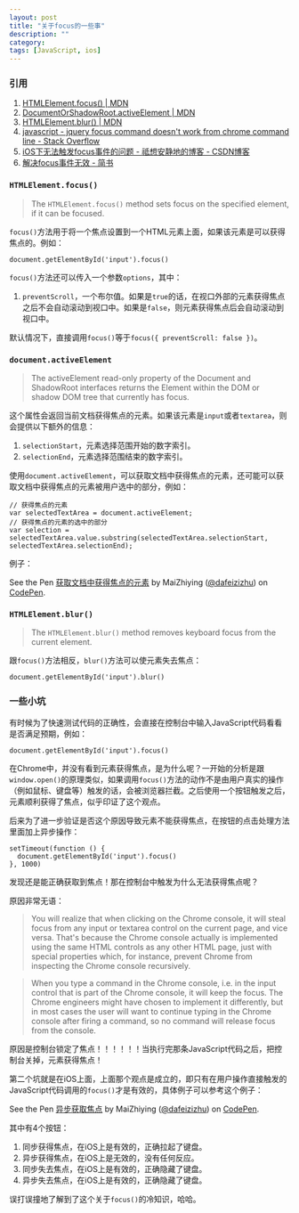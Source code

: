 ```yaml
---
layout: post
title: "关于focus的一些事"
description: ""
category: 
tags: [JavaScript, ios]
---
```


<script async src="https://static.codepen.io/assets/embed/ei.js"></script>

### 引用

1. [HTMLElement.focus() | MDN](https://developer.mozilla.org/en-US/docs/Web/API/HTMLElement/focus)
2. [DocumentOrShadowRoot.activeElement | MDN](https://developer.mozilla.org/en-US/docs/Web/API/DocumentOrShadowRoot/activeElement)
3. [HTMLElement.blur() | MDN](https://developer.mozilla.org/en-US/docs/Web/API/HTMLElement/blur)
4. [javascript - jquery focus command doesn't work from chrome command line - Stack Overflow](https://stackoverflow.com/questions/14783585/jquery-focus-command-doesnt-work-from-chrome-command-line)
5. [iOS下无法触发focus事件的问题 - 祗想安静地的博客 - CSDN博客](https://blog.csdn.net/jingjingshizhu/article/details/83090641)
6. [解决focus事件无效 - 简书](https://www.jianshu.com/p/f233240017a4)

### `HTMLElement.focus()`

> The `HTMLElement.focus()` method sets focus on the specified element, if it can be focused.

`focus()`方法用于将一个焦点设置到一个HTML元素上面，如果该元素是可以获得焦点的。例如：

    document.getElementById('input').focus()

`focus()`方法还可以传入一个参数`options`，其中：

1. `preventScroll`，一个布尔值。如果是`true`的话，在视口外部的元素获得焦点之后不会自动滚动到视口中。如果是`false`，则元素获得焦点后会自动滚动到视口中。

默认情况下，直接调用`focus()`等于`focus({ preventScroll: false })`。

### `document.activeElement`

> The activeElement read-only property of the Document and ShadowRoot interfaces returns the Element within the DOM or shadow DOM tree that currently has focus.

这个属性会返回当前文档获得焦点的元素。如果该元素是`input`或者`textarea`，则会提供以下额外的信息：

1. `selectionStart`，元素选择范围开始的数字索引。
2. `selectionEnd`，元素选择范围结束的数字索引。

使用`document.activeElement`，可以获取文档中获得焦点的元素，还可能可以获取文档中获得焦点的元素被用户选中的部分，例如：

    // 获得焦点的元素
    var selectedTextArea = document.activeElement;
    // 获得焦点的元素的选中的部分
    var selection = selectedTextArea.value.substring(selectedTextArea.selectionStart, selectedTextArea.selectionEnd);

例子：

<p data-height="265" data-theme-id="0" data-slug-hash="WLZeEB" data-default-tab="html,result" data-user="dafeizizhu" data-pen-title="获取文档中获得焦点的元素" class="codepen">See the Pen <a href="https://codepen.io/dafeizizhu/pen/WLZeEB/">获取文档中获得焦点的元素</a> by MaiZhiying (<a href="https://codepen.io/dafeizizhu">@dafeizizhu</a>) on <a href="https://codepen.io">CodePen</a>.</p>

### `HTMLElement.blur()`

> The `HTMLElement.blur()` method removes keyboard focus from the current element.

跟`focus()`方法相反，`blur()`方法可以使元素失去焦点：

    document.getElementById('input').blur()

### 一些小坑

有时候为了快速测试代码的正确性，会直接在控制台中输入JavaScript代码看看是否满足预期，例如：

    document.getElementById('input').focus()

在Chrome中，并没有看到元素获得焦点，是为什么呢？一开始的分析是跟`window.open()`的原理类似，如果调用`focus()`方法的动作不是由用户真实的操作（例如鼠标、键盘等）触发的话，会被浏览器拦截。之后使用一个按钮触发之后，元素顺利获得了焦点，似乎印证了这个观点。

后来为了进一步验证是否这个原因导致元素不能获得焦点，在按钮的点击处理方法里面加上异步操作：

    setTimeout(function () {
      document.getElementById('input').focus()
    }, 1000)

发现还是能正确获取到焦点！那在控制台中触发为什么无法获得焦点呢？

原因非常无语：

> You will realize that when clicking on the Chrome console, it will steal focus from any input or textarea control on the current page, and vice versa. That's because the Chrome console actually is implemented using the same HTML controls as any other HTML page, just with special properties which, for instance, prevent Chrome from inspecting the Chrome console recursively.

> When you type a command in the Chrome console, i.e. in the input control that is part of the Chrome console, it will keep the focus. The Chrome engineers might have chosen to implement it differently, but in most cases the user will want to continue typing in the Chrome console after firing a command, so no command will release focus from the console.

原因是控制台锁定了焦点！！！！！！当执行完那条JavaScript代码之后，把控制台关掉，元素获得焦点！

第二个坑就是在iOS上面，上面那个观点是成立的，即只有在用户操作直接触发的JavaScript代码调用的`focus()`才是有效的，具体例子可以参考这个例子：

<p data-height="265" data-theme-id="0" data-slug-hash="Xoerbm" data-default-tab="js,result" data-user="dafeizizhu" data-pen-title="异步获取焦点" class="codepen">See the Pen <a href="https://codepen.io/dafeizizhu/pen/Xoerbm/">异步获取焦点</a> by MaiZhiying (<a href="https://codepen.io/dafeizizhu">@dafeizizhu</a>) on <a href="https://codepen.io">CodePen</a>.</p>

其中有4个按钮：

1. 同步获得焦点，在iOS上是有效的，正确拉起了键盘。
2. 异步获得焦点，在iOS上是无效的，没有任何反应。
3. 同步失去焦点，在iOS上是有效的，正确隐藏了键盘。
4. 异步失去焦点，在iOS上是有效的，正确隐藏了键盘。

误打误撞地了解到了这个关于`focus()`的冷知识，哈哈。
